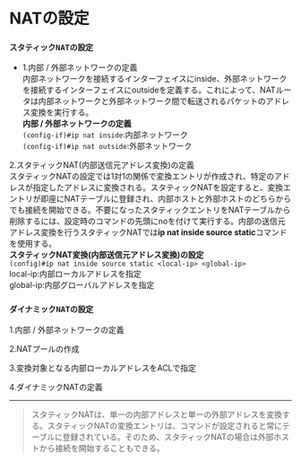 # NATの設定

### `スタティックNATの設定`

- 1.内部 / 外部ネットワークの定義  
内部ネットワークを接続するインターフェイスにinside、外部ネットワークを接続するインターフェイスにoutsideを定義する。これによって、NATルータは内部ネットワークと外部ネットワーク間で転送されるパケットのアドレス変換を実行する。  
**内部 / 外部ネットワークの定義**  
`(config-if)#ip nat inside`:内部ネットワーク  
`(config-if)#ip nat outside`:外部ネットワーク

2.スタティックNAT(内部送信元アドレス変換)の定義  
スタティックNATの設定では1対1の関係で変換エントリが作成され、特定のアドレスが指定したアドレスに変換される。スタティックNATを設定すると、変換エントリが即座にNATテーブルに登録され、内部ホストと外部ホストのどちらからでも接続を開始できる。不要になったスタティックエントリをNATテーブルから削除するには、設定時のコマンドの先頭にnoを付けて実行する。内部の送信元アドレス変換を行うスタティックNATでは**ip nat inside source static**コマンドを使用する。  
**スタティックNAT変換(内部送信元アドレス変換)の設定**  
`(config)#ip nat inside source static <local-ip> <global-ip>`  
local-ip:内部ローカルアドレスを指定  
global-ip:内部グローバルアドレスを指定

### `ダイナミックNATの設定`

1.内部 / 外部ネットワークの定義

2.NATプールの作成

3.変換対象となる内部ローカルアドレスをACLで指定

4.ダイナミックNATの定義

---
> スタティックNATは、単一の内部アドレスと単一の外部アドレスを変換する。スタティックNATの変換エントリは、コマンドが設定されると常にテーブルに登録されている。そのため、スタティックNATの場合は外部ホストから接続を開始することもできる。

